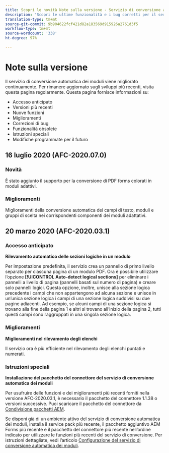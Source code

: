 ```yaml
---
title: Scopri le novità Note sulla versione - Servizio di conversione automatica dei moduli
description: 'Scopri le ultime funzionalità e i bug corretti per il servizio di conversione automatica dei moduli '
translation-type: tm+mt
source-git-commit: 9b904622fcf421d82a183569d915926a2761d3f5
workflow-type: tm+mt
source-wordcount: '338'
ht-degree: 97%

---
```



# Note sulla versione

Il servizio di conversione automatica dei moduli viene migliorato continuamente. Per rimanere aggiornato sugli sviluppi più recenti, visita questa pagina regolarmente. Questa pagina fornisce informazioni su:

* Accesso anticipato
* Versioni più recenti
* Nuove funzioni
* Miglioramenti
* Correzioni di bug
* Funzionalità obsolete
* Istruzioni speciali
* Modifiche programmate per il futuro


## 16 luglio 2020 (AFC-2020.07.0)

### Novità

È stato aggiunto il supporto per la conversione di PDF forms colorati in moduli adattivi.

### Miglioramenti

Miglioramenti della conversione automatica dei campi di testo, moduli e gruppi di scelta nei corrispondenti componenti dei moduli adattativi.


## 20 marzo 2020 (AFC-2020.03.1)

### Accesso anticipato

**Rilevamento automatico delle sezioni logiche in un modulo**

Per impostazione predefinita, il servizio crea un pannello di primo livello separato per ciascuna pagina di un modulo PDF. Ora è possibile utilizzare l’opzione **[!UICONTROL Auto-detect logical sections]** per eliminare i pannelli a livello di pagina (pannelli basati sul numero di pagina) e creare solo pannelli logici. Questa opzione, inoltre, unisce alla sezione logica precedente i campi che non appartengono ad alcuna sezione e unisce in un’unica sezione logica i campi di una sezione logica suddivisi su due pagine adiacenti. Ad esempio, se alcuni campi di una sezione logica si trovano alla fine della pagina 1 e altri si trovano all’inizio della pagina 2, tutti questi campi sono raggruppati in una singola sezione logica.

### Miglioramenti

**Miglioramenti nel rilevamento degli elenchi**

Il servizio ora è più efficiente nel rilevamento degli elenchi puntati e numerati.

### Istruzioni speciali

**Installazione del pacchetto del connettore del servizio di conversione automatica dei moduli**

Per usufruire delle funzioni e dei miglioramenti più recenti forniti nella versione AFC-2020.03.1, è necessario il pacchetto del connettore 1.1.38 o versioni successive. Puoi scaricare il pacchetto del connettore da [Condivisione pacchetti AEM](https://www.adobeaemcloud.com/content/marketplace/marketplaceProxy.html?packagePath=/content/companies/public/adobe/packages/cq650/featurepack/AFCS-Connector-2020.03.1).

Se disponi già di un ambiente attivo del servizio di conversione automatica dei moduli, installa il service pack più recente, il pacchetto aggiuntivo AEM Forms più recente e il pacchetto del connettore più recente nell’ordine indicato per utilizzare le funzioni più recenti del servizio di conversione. Per istruzioni dettagliate, vedi l’articolo [Configurazione del servizio di conversione automatica dei moduli](configure-service.md).